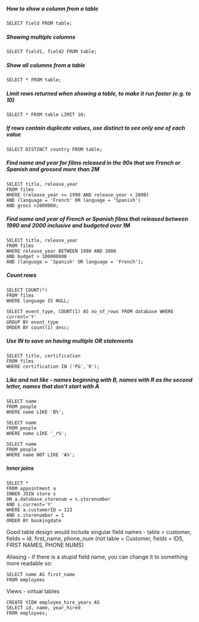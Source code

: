 ##### How to show a column from a table
```
SELECT field FROM table;
```

##### Showing multiple columns
```
SELECT field1, field2 FROM table;
```

##### Show all columns from a table
```
SELECT * FROM table;
```

##### Limit rows returned when showing a table, to make it run faster (e.g. to 10)
```
SELECT * FROM table LIMIT 10;
```

##### If rows contain duplicate values, use distinct to see only one of each value
```
SELECT DISTINCT country FROM table;
```

##### Find name and year for films released in the 90s that are French or Spanish and grossed more than 2M
```
SELECT title, release_year
FROM films
WHERE (release_year >= 1990 AND release_year < 2000)
AND (language = 'French' OR language = 'Spanish')
AND gross >2000000;
```

##### Find name and year of French or Spanish films that released between 1990 and 2000 inclusive and budgeted over 1M
```
SELECT title, release_year
FROM films
WHERE release_year BETWEEN 1990 AND 2000
AND budget > 100000000
AND (language = 'Spanish' OR language = 'French');
```

##### Count rows
```
SELECT COUNT(*)
FROM films
WHERE language IS NULL;
```

```
SELECT event_type, COUNT(1) AS no_of_rows FROM database WHERE current='Y'
GROUP BY event_type
ORDER BY count(1) desc;
```

##### Use IN to save on having multiple OR statements
```
SELECT title, certification
FROM films
WHERE certification IN ('PG','R');
```

##### Like and not like - names beginning with B, names with R as the second letter, names that don't start with A
```
SELECT name
FROM people
WHERE name LIKE 'B%';
```

```
SELECT name
FROM people
WHERE name LIKE '_r%';
```

```
SELECT name
FROM people
WHERE name NOT LIKE 'A%';
```

##### Inner joins
```
SELECT *
FROM appointment a
INNER JOIN store s
ON a.database_storenum = s.storenumber
AND s.current='Y'
WHERE a.customerID = 123
AND s.storenumber = 1
ORDER BY bookingdate
```

Good table design would include singular field names - table = customer, fields = id, first_name, phone_num (not table = Customer, fields = IDS, FIRST NAMES, PHONE NUMS)

Aliasing - if there is a stupid field name, you can change it to something more readable so:
```
SELECT name AS first_name
FROM employees
```
Views - virtual tables
```
CREATE VIEW employee_hire_years AS
SELECT id, name, year_hired
FROM employees;
```
